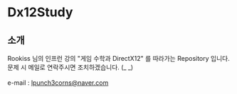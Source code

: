 # Dx12Study

## 소개
Rookiss 님의 인프런 강의 "게임 수학과 DirectX12" 를 따라가는 Repository 입니다. <br>
문제 시 메일로 연락주시면 조치하겠습니다. (_ _) <br>
<br>
e-mail : lpunch3corns@naver.com